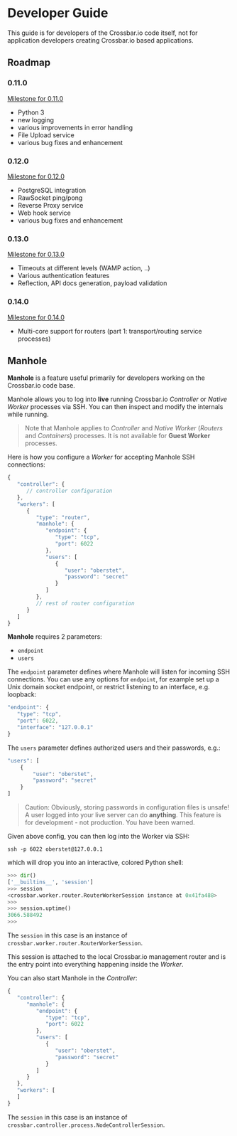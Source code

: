 # Developer Guide

This guide is for developers of the Crossbar.io code itself, not for application developers creating Crossbar.io based applications.

## Roadmap

### 0.11.0

[Milestone for 0.11.0](https://github.com/crossbario/crossbar/milestones/0.11.0)

* Python 3
* new logging
* various improvements in error handling
* File Upload service
* various bug fixes and enhancement

### 0.12.0

[Milestone for 0.12.0](https://github.com/crossbario/crossbar/milestones/0.12.0)

* PostgreSQL integration
* RawSocket ping/pong
* Reverse Proxy service
* Web hook service
* various bug fixes and enhancement

### 0.13.0

[Milestone for 0.13.0](https://github.com/crossbario/crossbar/milestones/0.13.0)

* Timeouts at different levels (WAMP action, ..)
* Various authentication features
* Reflection, API docs generation, payload validation

### 0.14.0

[Milestone for 0.14.0](https://github.com/crossbario/crossbar/milestones/0.14.0)

* Multi-core support for routers (part 1: transport/routing service processes)


## Manhole

**Manhole** is a feature useful primarily for developers working on the Crossbar.io code base.

Manhole allows you to log into **live** running Crossbar.io *Controller* or *Native Worker* processes via SSH. You can then inspect and modify the internals while running.

> Note that Manhole applies to *Controller* and *Native Worker* (*Routers* and *Containers*) processes. It is not available for **Guest Worker** processes.

Here is how you configure a *Worker* for accepting Manhole SSH connections:

```javascript
{
   "controller": {
      // controller configuration
   },
   "workers": [
      {
         "type": "router",
         "manhole": {
            "endpoint": {
               "type": "tcp",
               "port": 6022
            },
            "users": [
               {
                  "user": "oberstet",
                  "password": "secret"
               }
            ]
         },
         // rest of router configuration
      }
   ]
}
```

**Manhole** requires 2 parameters:

* `endpoint`
* `users`

The `endpoint` parameter defines where Manhole will listen for incoming SSH connections. You can use any options for `endpoint`, for example set up a Unix domain socket endpoint, or restrict listening to an interface, e.g. loopback:

```javascript
"endpoint": {
   "type": "tcp",
   "port": 6022,
   "interface": "127.0.0.1"
}
```

The `users` parameter defines authorized users and their passwords, e.g.:

```javascript
"users": [
	{
    	"user": "oberstet",
        "password": "secret"
    }
]
```

> Caution: Obviously, storing passwords in configuration files is unsafe! A user logged into your live server can do **anything**. This feature is for development - not production. You have been warned.

Given above config, you can then log into the Worker via SSH:

```console
ssh -p 6022 oberstet@127.0.0.1
```

which will drop you into an interactive, colored Python shell:

```python
>>> dir()
['__builtins__', 'session']
>>> session
<crossbar.worker.router.RouterWorkerSession instance at 0x41fa488>
>>>
>>> session.uptime()
3066.588492
>>>
```

The `session` in this case is an instance of `crossbar.worker.router.RouterWorkerSession`.

This session is attached to the local Crossbar.io management router and is the entry point into everything happening inside the *Worker*.

You can also start Manhole in the *Controller*:

```javascript
{
   "controller": {
      "manhole": {
         "endpoint": {
            "type": "tcp",
            "port": 6022
         },
         "users": [
            {
               "user": "oberstet",
               "password": "secret"
            }
         ]
      }
   },
   "workers": [
   ]
}
```

The `session` in this case is an instance of `crossbar.controller.process.NodeControllerSession`.
